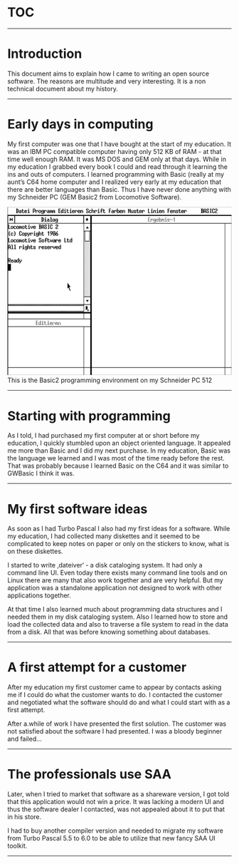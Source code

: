 # TOC #

<!--TOC-->




----

# Introduction #

This document aims to explain how I came to writing an open source software. The reasons are multitude and very interesting. It is a non technical document about my history.

----

# Early days in computing #

My first computer was one that I have bought at the start of my education. It was an IBM PC compatible computer having only 512 KB of RAM - at that time well enough RAM. It was MS DOS and GEM only at that days. While in my education I grabbed every book I could and read through it learning the ins and outs of computers.
I learned programming with Basic (really at my aunt’s C64 home computer and I realized very early at my education that there are better languages than Basic. Thus I have never done anything with my Schneider PC (GEM Basic2 from Locomotive Software).


![PastedGraphic.png](PastedGraphic.png)This is the Basic2 programming environment on my Schneider PC 512

----

# Starting with programming #

As I told, I had purchased my first computer at or short before my education, I quickly stumbled upon an object oriented language. It appealed me more than Basic and I did my next purchase. In my education, Basic was the language we learned and I was most of the time ready before the rest. That was probably because I learned Basic on the C64 and it was similar to GWBasic I think it was.

----

# My first software ideas #

As soon as I had Turbo Pascal I also had my first ideas for a software. While my education, I had collected many diskettes and it seemed to be complicated to keep notes on paper or only on the stickers to know, what is on these diskettes.

I started to write ‚dateiver‘ - a disk cataloging system. It had only a command line UI. Even today there exists many command line tools and on Linux there are many that also work together and are very helpful. But my application was a standalone application not designed to work with other applications together.

At that time I also learned much about programming data structures and I needed them in my disk cataloging system. Also I learned how to store and load the collected data and also to traverse a file system to read in the data from a disk. All that was before knowing something about databases.


----

# A first attempt for a customer #

After my education my first customer came to appear by contacts asking me if I could do what the customer wants to do. I contacted the customer and negotiated what the software should do and what I could start with as a first attempt.

After a.while of work I have presented the first solution. The customer was not satisfied about the software I had presented. I was a bloody beginner and failed…

----

# The professionals use SAA #

Later, when I tried to market that software as a shareware version, I got told that this application would not win a price. It was lacking a modern UI and thus the software dealer I contacted, was not appealed about it to put that in his store.

I had to buy another compiler version and needed to migrate my software from Turbo Pascal 5.5 to 6.0 to be able to utilize that new fancy SAA UI toolkit.

----

